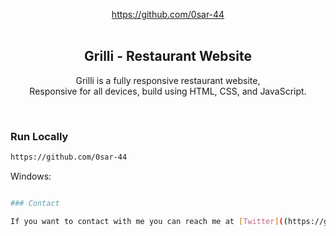 <div align="center">
  
  https://github.com/0sar-44
  <br />
  <br />

  <h2 align="center">Grilli - Restaurant Website</h2>

  Grilli is a fully responsive restaurant website, <br />Responsive for all devices, build using HTML, CSS, and JavaScript.

  

</div>

<br />





### Run Locally




```bash
https://github.com/0sar-44
```

Windows:

```bash

### Contact

If you want to contact with me you can reach me at [Twitter]((https://github.com/0sar-44)https://github.com/0sar-44).

